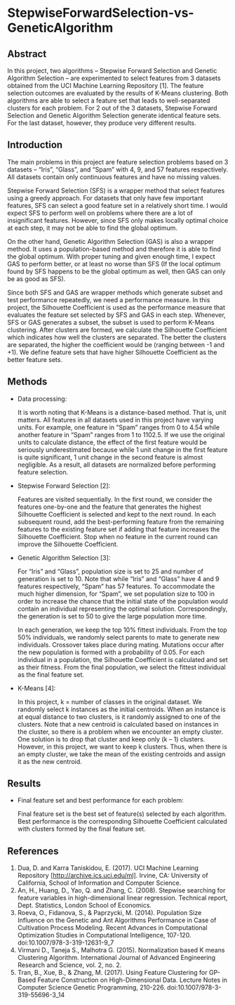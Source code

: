 # StepwiseForwardSelection-vs-GeneticAlgorithm

## Abstract

In this project, two algorithms – Stepwise Forward Selection and Genetic Algorithm Selection – are experimented to select features from 3 datasets obtained from the UCI Machine Learning Repository [1]. The feature selection outcomes are evaluated by the results of K-Means clustering. Both algorithms are able to select a feature set that leads to well-separated clusters for each problem. For 2 out of the 3 datasets, Stepwise Forward Selection and Genetic Algorithm Selection generate identical feature sets. For the last dataset, however, they produce very different results.

## Introduction

The main problems in this project are feature selection problems based on 3 datasets – “Iris”, “Glass”, and “Spam” with 4, 9, and 57 features respectively. All datasets contain only continuous features and have no missing values.

Stepwise Forward Selection (SFS) is a wrapper method that select features using a greedy approach. For datasets that only have few important features, SFS can select a good feature set in a relatively short time. I would expect SFS to perform well on problems where there are a lot of insignificant features. However, since SFS only makes locally optimal choice at each step, it may not be able to find the global optimum.

On the other hand, Genetic Algorithm Selection (GAS) is also a wrapper method. It uses a population-based method and therefore it is able to find the global optimum. With proper tuning and given enough time, I expect GAS to perform better, or at least no worse than SFS (If the local optimum found by SFS happens to be the global optimum as well, then GAS can only be as good as SFS).

Since both SFS and GAS are wrapper methods which generate subset and test performance repeatedly, we need a performance measure. In this project, the Silhouette Coefficient is used as the performance measure that evaluates the feature set selected by SFS and GAS in each step. Whenever, SFS or GAS generates a subset, the subset is used to perform K-Means clustering. After clusters are formed, we calculate the Silhouette Coefficient which indicates how well the clusters are separated. The better the clusters are separated, the higher the coefficient would be (ranging between -1 and +1). We define feature sets that have higher Silhouette Coefficient as the better feature sets.

## Methods

- Data processing:

  It is worth noting that K-Means is a distance-based method. That is, unit matters. All features in all datasets used in this project have varying units. For example, one feature in “Spam” ranges from 0 to 4.54 while another feature in “Spam” ranges from 1 to 1102.5. If we use the original units to calculate distance, the effect of the first feature would be seriously underestimated because while 1 unit change in the first feature is quite significant, 1 unit change in the second feature is almost negligible. As a result, all datasets are normalized before performing feature selection.

- Stepwise Forward Selection [2]:

  Features are visited sequentially. In the first round, we consider the features one-by-one and the feature that generates the highest Silhouette Coefficient is selected and kept to the next round. In each subsequent round, add the best-performing feature from the remaining features to the existing feature set if adding that feature increases the Silhouette Coefficient. Stop when no feature in the current round can improve the Silhouette Coefficient.

- Genetic Algorithm Selection [3]:

  For “Iris” and “Glass”, population size is set to 25 and number of generation is set to 10. Note that while “Iris” and “Glass” have 4 and 9 features respectively, “Spam” has 57 features. To accommodate the much higher dimension, for “Spam”, we set population size to 100 in order to increase the chance that the initial state of the population would contain an individual representing the optimal solution. Correspondingly, the generation is set to 50 to give the large population more time.

  In each generation, we keep the top 10% fittest individuals. From the top 50% individuals, we randomly select parents to mate to generate new individuals. Crossover takes place during mating. Mutations occur after the new population is formed with a probability of 0.05. For each individual in a population, the Silhouette Coefficient is calculated and set as their fitness. From the final population, we select the fittest individual as the final feature set.

- K-Means [4]:
  
  In this project, k = number of classes in the original dataset. We randomly select k instances as the initial centroids. When an instance is at equal distance to two clusters, is it randomly assigned to one of the clusters. Note that a new centroid is calculated based on instances in the cluster, so there is a problem when we encounter an empty cluster. One solution is to drop that cluster and keep only (k – 1) clusters. However, in this project, we want to keep k clusters. Thus, when there is an empty cluster, we take the mean of the existing centroids and assign it as the new centroid.

## Results

- Final feature set and best performance for each problem:

  

  Final feature set is the best set of feature(s) selected by each algorithm. Best performance is the corresponding Silhouette Coefficient calculated with clusters formed by the final feature set. 

## References

1. Dua, D. and Karra Taniskidou, E. (2017). UCI Machine Learning Repository [http://archive.ics.uci.edu/ml]. Irvine, CA: University of California, School of Information and Computer Science. 
2. An, H., Huang, D., Yao, Q. and Zhang, C. (2008). Stepwise searching for feature variables in high-dimensional linear regression. Technical report, Dept. Statistics, London School of Economics. 
3. Roeva, O., Fidanova, S., & Paprzycki, M. (2014). Population Size Influence on the Genetic and Ant Algorithms Performance in Case of Cultivation Process Modeling. Recent Advances in Computational Optimization Studies in Computational Intelligence, 107-120. doi:10.1007/978-3-319-12631-9_7 
4. Virmani D., Taneja S., Malhotra G. (2015). Normalization based K means Clustering Algorithm. International Journal of Advanced Engineering Research and Science, vol. 2, no. 2. 
5. Tran, B., Xue, B., & Zhang, M. (2017). Using Feature Clustering for GP-Based Feature Construction on High-Dimensional Data. Lecture Notes in Computer Science Genetic Programming, 210-226. doi:10.1007/978-3-319-55696-3_14

